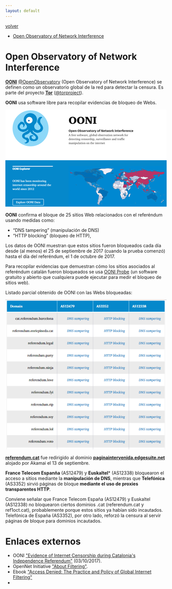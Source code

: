 ```yaml
---
layout: default
---
```


[volver](./)

* [Open Observatory of Network Interference](#open-Observatory-of-network-interference)

# Open Observatory of Network Interference

**[OONI](https://ooni.torproject.org/)** [@OpenObservatory](https://twitter.com/openobservatory) (Open Observatory of Network Interference) se definen como un observatorio global de la red para detectar la censura. Es parte del proyecto **[Tor](https://www.torproject.org/)** ([@torproject](https://twitter.com/torproject)).

**OONI** usa software libre para recopilar evidencias de bloqueo de Webs.  

![](images/ooni_web.PNG)

**OONI** confirma el bloque de 25 sitios Web relacionados con el referéndum usando medidas como:

* “DNS tampering” (manipulación de DNS)
* “HTTP blocking” (bloqueo de HTTP),

Los datos de OONI muestran que estos sitios fueron bloqueados cada día desde (al menos) el 25 de septiembre de 2017 (cuando la prueba comenzó) hasta el día del referéndum, el 1 de octubre de 2017.

Para recopilar evidencias que demuestran cómo los sitios asociados al referéndum catalán fueron bloqueados se usa [OONI Probe](https://ooni.torproject.org/install/) (un software gratuito y abierto que cualquiera puede ejecutar para medir el bloqueo de sitios web).

Listado parcial obtenido de OONI con las Webs bloqueadas:

![](images/ooni_lista_webs_intervenidas.PNG)


**[referendum.cat](http://referendum.cat/)** fue redirigido al dominio	 **[paginaintervenida.edgesuite.net](http://paginaintervenida.edgesuite.net/)** alojado por Akamai el 13 de septiembre.

**France Telecom Espanña** (AS12479) y **Euskaltel*** (AS12338) bloquearon el acceso a sitios mediante la **manipulación de DNS**, mientras que **Telefónica** (AS3352) sirvió páginas de bloque **mediante el uso de proxies transparentes HTTP**. 

Conviene señalar que France Telecom España (AS12479) y Euskaltel (AS12338) no bloquearon ciertos dominios .cat (referendum.cat y ref1oct.cat), probablemente porque estos sitios ya habían sido incautados. Telefónica de España (AS3352), por otro lado, reforzó la censura al servir páginas de bloque para dominios incautados.


# Enlaces externos

* OONI ["Evidence of Internet Censorship during Catalonia's Independence Referendum"](https://ooni.torproject.org/post/internet-censorship-catalonia-independence-referendum/) (03/10/2017).
* OpenNet Initiative ["About Filtering"](https://opennet.net/about-filtering).
* Ebook ["Access Denied: The Practice and Policy of Global Internet Filtering"](https://books.google.es/books?id=l6ry0NeJ1N8C&pg=PA14&lpg=PA14&dq=DNS+tampering+que+es&source=bl&ots=i93_WnScZe&sig=bvzygiEP2Bxf8j74qNyOEp9ObZc&hl=es&sa=X&ved=0ahUKEwifid6K_IPXAhXJtRQKHQcyAQYQ6AEIeDAJ#v=onepage&q=DNS%20tampering%20que%20es&f=false) 
* 
